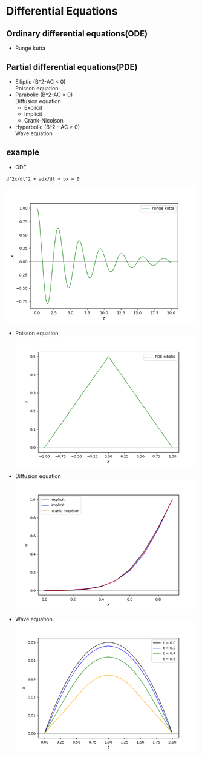 # Differential Equations

## Ordinary differential equations(ODE)
- Runge kutta

## Partial differential equations(PDE)
- Elliptic (B^2-AC < 0)  
Poisson equation    
- Parabolic (B^2-AC = 0)  
Diffusion equation
    - Explicit
    - Implicit
    - Crank-Nicolson  
- Hyperbolic (B^2 - AC > 0)   
Wave equation    



## example
- ODE
~~~
d^2x/dt^2 + adx/dt + bx = 0
~~~
![fig](./out/data_ode.png)

- Poisson equation        
![fig](./out/data_elliptic.png)

- Diffusion equation  
![fig](./out/data_parabolic.png)

- Wave equation      
![fig](./out/data_hyperbollic.png)
